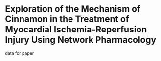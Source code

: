 # Exploration of the Mechanism of Cinnamon in the Treatment of Myocardial Ischemia-Reperfusion Injury Using Network Pharmacology
data for paper
